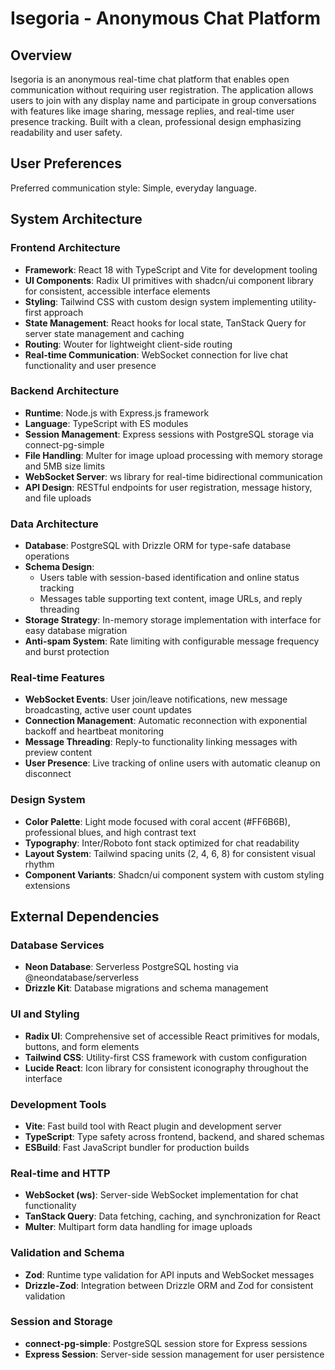 # Isegoria - Anonymous Chat Platform

## Overview

Isegoria is an anonymous real-time chat platform that enables open communication without requiring user registration. The application allows users to join with any display name and participate in group conversations with features like image sharing, message replies, and real-time user presence tracking. Built with a clean, professional design emphasizing readability and user safety.

## User Preferences

Preferred communication style: Simple, everyday language.

## System Architecture

### Frontend Architecture
- **Framework**: React 18 with TypeScript and Vite for development tooling
- **UI Components**: Radix UI primitives with shadcn/ui component library for consistent, accessible interface elements
- **Styling**: Tailwind CSS with custom design system implementing utility-first approach
- **State Management**: React hooks for local state, TanStack Query for server state management and caching
- **Routing**: Wouter for lightweight client-side routing
- **Real-time Communication**: WebSocket connection for live chat functionality and user presence

### Backend Architecture
- **Runtime**: Node.js with Express.js framework
- **Language**: TypeScript with ES modules
- **Session Management**: Express sessions with PostgreSQL storage via connect-pg-simple
- **File Handling**: Multer for image upload processing with memory storage and 5MB size limits
- **WebSocket Server**: ws library for real-time bidirectional communication
- **API Design**: RESTful endpoints for user registration, message history, and file uploads

### Data Architecture
- **Database**: PostgreSQL with Drizzle ORM for type-safe database operations
- **Schema Design**: 
  - Users table with session-based identification and online status tracking
  - Messages table supporting text content, image URLs, and reply threading
- **Storage Strategy**: In-memory storage implementation with interface for easy database migration
- **Anti-spam System**: Rate limiting with configurable message frequency and burst protection

### Real-time Features
- **WebSocket Events**: User join/leave notifications, new message broadcasting, active user count updates
- **Connection Management**: Automatic reconnection with exponential backoff and heartbeat monitoring
- **Message Threading**: Reply-to functionality linking messages with preview content
- **User Presence**: Live tracking of online users with automatic cleanup on disconnect

### Design System
- **Color Palette**: Light mode focused with coral accent (#FF6B6B), professional blues, and high contrast text
- **Typography**: Inter/Roboto font stack optimized for chat readability
- **Layout System**: Tailwind spacing units (2, 4, 6, 8) for consistent visual rhythm
- **Component Variants**: Shadcn/ui component system with custom styling extensions

## External Dependencies

### Database Services
- **Neon Database**: Serverless PostgreSQL hosting via @neondatabase/serverless
- **Drizzle Kit**: Database migrations and schema management

### UI and Styling
- **Radix UI**: Comprehensive set of accessible React primitives for modals, buttons, and form elements
- **Tailwind CSS**: Utility-first CSS framework with custom configuration
- **Lucide React**: Icon library for consistent iconography throughout the interface

### Development Tools
- **Vite**: Fast build tool with React plugin and development server
- **TypeScript**: Type safety across frontend, backend, and shared schemas
- **ESBuild**: Fast JavaScript bundler for production builds

### Real-time and HTTP
- **WebSocket (ws)**: Server-side WebSocket implementation for chat functionality
- **TanStack Query**: Data fetching, caching, and synchronization for React
- **Multer**: Multipart form data handling for image uploads

### Validation and Schema
- **Zod**: Runtime type validation for API inputs and WebSocket messages
- **Drizzle-Zod**: Integration between Drizzle ORM and Zod for consistent validation

### Session and Storage
- **connect-pg-simple**: PostgreSQL session store for Express sessions
- **Express Session**: Server-side session management for user persistence